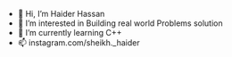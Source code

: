 - 👋 Hi, I’m Haider Hassan
- 👀 I’m interested in Building real world Problems solution
- 🌱 I’m currently learning C++
- 📫 instagram.com/sheikh._haider

<!---
H4haider/H4haider is a ✨ special ✨ repository because its `README.md` (this file) appears on your GitHub profile.
You can click the Preview link to take a look at your changes.
--->
